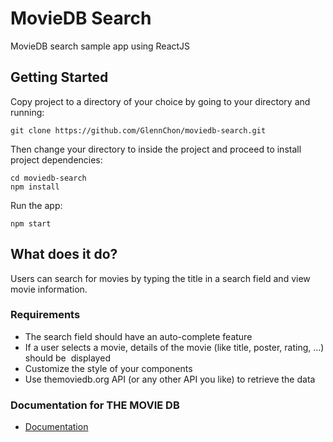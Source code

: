 # MovieDB Search

MovieDB search sample app using ReactJS

## Getting Started

Copy project to a directory of your choice by going to your directory and running:

```
git clone https://github.com/GlennChon/moviedb-search.git
```

Then change your directory to inside the project and proceed to install project dependencies:

```
cd moviedb-search
npm install
```

Run the app:

```
npm start
```

## What does it do?

Users can search for movies by typing the title in a search field and view movie information.

### Requirements

- The search field should have an ​auto-complete​ feature
- If a user selects a movie, details of the movie (like title, poster, rating, …) should be  displayed
- Customize the style of your components
- Use themoviedb.org API (or any other API you like) to retrieve the data

### Documentation for THE MOVIE DB

- [Documentation](https://developers.themoviedb.org/3/getting-started/introduction)
